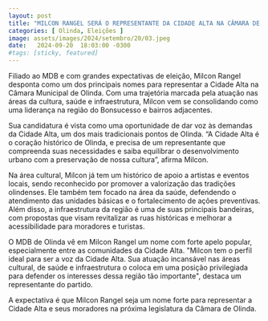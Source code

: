 ```yaml
---
layout: post
title: "MILCON RANGEL SERÁ O REPRESENTANTE DA CIDADE ALTA NA CÂMARA DE OLINDA"
categories: [ Olinda, Eleições ]
image: assets/images/2024/setembro/20/03.jpeg
date:   2024-09-20  18:03:00 -0300
#tags: [sticky, featured]
---
```

Filiado ao MDB e com grandes expectativas de eleição, Milcon Rangel desponta como um dos principais nomes para representar a Cidade Alta na Câmara Municipal de Olinda. Com uma trajetória marcada pela atuação nas áreas da cultura, saúde e infraestrutura, Milcon vem se consolidando como uma liderança na região do Bonsucesso e bairros adjacentes.

Sua candidatura é vista como uma oportunidade de dar voz às demandas da Cidade Alta, um dos mais tradicionais pontos de Olinda. “A Cidade Alta é o coração histórico de Olinda, e precisa de um representante que compreenda suas necessidades e saiba equilibrar o desenvolvimento urbano com a preservação de nossa cultura”, afirma Milcon.

Na área cultural, Milcon já tem um histórico de apoio a artistas e eventos locais, sendo reconhecido por promover a valorização das tradições olindenses. Ele também tem focado na área da saúde, defendendo o atendimento das unidades básicas e o fortalecimento de ações preventivas. Além disso, a infraestrutura da região é uma de suas principais bandeiras, com propostas que visam revitalizar as ruas históricas e melhorar a acessibilidade para moradores e turistas.

O MDB de Olinda vê em Milcon Rangel um nome com forte apelo popular, especialmente entre as comunidades da Cidade Alta. "Milcon tem o perfil ideal para ser a voz da Cidade Alta. Sua atuação incansável nas áreas cultural, de saúde e infraestrutura o coloca em uma posição privilegiada para defender os interesses dessa região tão importante", destaca um representante do partido.

A expectativa é que Milcon Rangel seja um nome forte para representar a Cidade Alta e seus moradores na próxima legislatura da Câmara de Olinda.